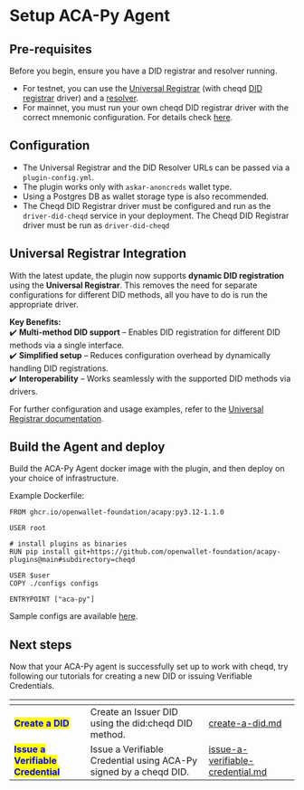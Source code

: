 # Setup ACA-Py Agent

## Pre-requisites

Before you begin, ensure you have a DID registrar and resolver running.&#x20;

* For testnet, you can use the [Universal Registrar](https://github.com/decentralized-identity/universal-registrar/) (with cheqd [DID registrar](https://did-registrar.cheqd.net) driver) and a [resolver](https://resolver.cheqd.net/).&#x20;
* For mainnet, you must run your own cheqd DID registrar driver with the correct mnemonic configuration. For details check [here](https://github.com/cheqd/did-registrar).

## Configuration

* The Universal Registrar and the DID Resolver URLs can be passed via a `plugin-config.yml`.
* The plugin works only with `askar-anoncreds` wallet type.
* Using a Postgres DB as wallet storage type is also recommended.
* The Cheqd DID Registrar driver must be configured and run as the `driver-did-cheqd` service in your deployment. The Cheqd DID Registrar driver must be run as `driver-did-cheqd`&#x20;

## **Universal Registrar Integration**

With the latest update, the plugin now supports **dynamic DID registration** using the **Universal Registrar**. This removes the need for separate configurations for different DID methods, all you have to do is run the appropriate driver.

**Key Benefits:**\
✔️ **Multi-method DID support** – Enables DID registration for different DID methods via a single interface.\
✔️ **Simplified setup** – Reduces configuration overhead by dynamically handling DID registrations.\
✔️ **Interoperability** – Works seamlessly with the supported DID methods via drivers.

For further configuration and usage examples, refer to the [Universal Registrar documentation](https://docs.godiddy.com/en/apis/universal-registrar).

## Build the Agent and deploy

Build the ACA-Py Agent docker image with the plugin, and then deploy on your choice of infrastructure.&#x20;

Example Dockerfile:

```docker
FROM ghcr.io/openwallet-foundation/acapy:py3.12-1.1.0

USER root

# install plugins as binaries
RUN pip install git+https://github.com/openwallet-foundation/acapy-plugins@main#subdirectory=cheqd

USER $user
COPY ./configs configs

ENTRYPOINT ["aca-py"]
```

Sample configs are available [here](https://github.com/openwallet-foundation/acapy-plugins/tree/main/cheqd/docker).

## Next steps

Now that your ACA-Py agent is successfully set up to work with cheqd, try following our tutorials for creating a new DID or issuing Verifiable Credentials.

<table data-card-size="large" data-view="cards"><thead><tr><th></th><th></th><th data-hidden data-card-target data-type="content-ref"></th></tr></thead><tbody><tr><td><mark style="color:blue;"><strong>Create a DID</strong></mark></td><td>Create an Issuer DID using the did:cheqd DID method.</td><td><a href="decentralized-identifiers-dids/create-a-did.md">create-a-did.md</a></td></tr><tr><td><mark style="color:blue;"><strong>Issue a Verifiable Credential</strong></mark></td><td>Issue a Verifiable Credential using ACA-Py signed by a cheqd DID.</td><td><a href="verifiable-credentials-and-presentations/issue-a-verifiable-credential.md">issue-a-verifiable-credential.md</a></td></tr></tbody></table>

